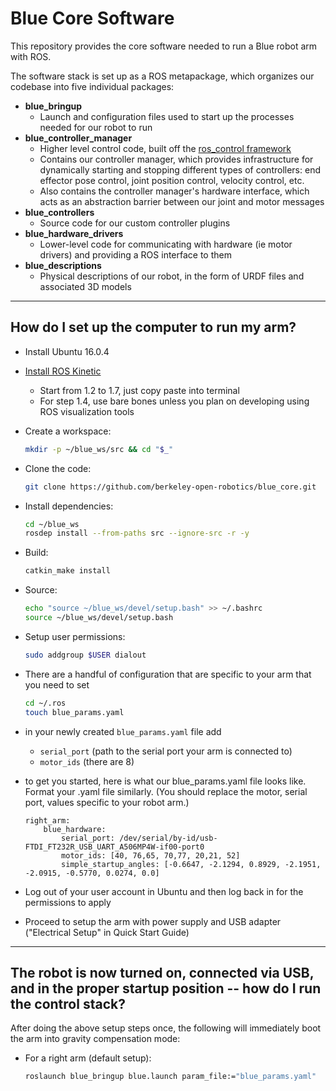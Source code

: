 # Blue Core Software
This repository provides the core software needed to run a Blue robot arm with ROS.

The software stack is set up as a ROS metapackage, which organizes our codebase into five individual packages:
- **blue_bringup**
  - Launch and configuration files used to start up the processes needed for our robot to run
- **blue_controller_manager**
  - Higher level control code, built off the [ros_control framework](http://wiki.ros.org/ros_control)
  - Contains our controller manager, which provides infrastructure for dynamically starting and stopping different types of controllers: end effector pose control, joint position control, velocity control, etc.
  - Also contains the controller manager's hardware interface, which acts as an abstraction barrier between our joint and motor messages
- **blue_controllers**
  - Source code for our custom controller plugins
- **blue_hardware_drivers**
  - Lower-level code for communicating with hardware (ie motor drivers) and providing a ROS interface to them
- **blue_descriptions**
  - Physical descriptions of our robot, in the form of URDF files and associated 3D models

-----

## How do I set up the computer to run my arm?

- Install Ubuntu 16.0.4
- [Install ROS Kinetic](http://wiki.ros.org/kinetic/Installation/Ubuntu)
  - Start from 1.2 to 1.7, just copy paste into terminal 
  - For step 1.4, use bare bones unless you plan on developing using ROS visualization tools
- Create a workspace:
  ```bash
  mkdir -p ~/blue_ws/src && cd "$_"
  ```
- Clone the code:
  ```bash
  git clone https://github.com/berkeley-open-robotics/blue_core.git
  ```
- Install dependencies:
  ```bash
  cd ~/blue_ws
  rosdep install --from-paths src --ignore-src -r -y
  ```
- Build:
  ```bash
  catkin_make install
  ```
- Source:
  ```bash
  echo "source ~/blue_ws/devel/setup.bash" >> ~/.bashrc
  source ~/blue_ws/devel/setup.bash
  ```
- Setup user permissions:
  ```bash
  sudo addgroup $USER dialout
  ```
- There are a handful of configuration that are specific to your arm that you need to set
  ```bash
  cd ~/.ros
  touch blue_params.yaml
  ```
- in your newly created ```blue_params.yaml``` file add
  - `serial_port` (path to the serial port your arm is connected to)
  - `motor_ids` (there are 8)
- to get you started, here is what our blue_params.yaml file looks like. Format your .yaml file similarly.
  (You should replace the motor, serial port, values specific to your robot arm.)
  ```
  right_arm:
      blue_hardware:
          serial_port: /dev/serial/by-id/usb-FTDI_FT232R_USB_UART_A506MP4W-if00-port0
          motor_ids: [40, 76,65, 70,77, 20,21, 52]
          simple_startup_angles: [-0.6647, -2.1294, 0.8929, -2.1951, -2.0915, -0.5770, 0.0274, 0.0]
  ```

- Log out of your user account in Ubuntu and then log back in for the permissions to apply
- Proceed to setup the arm with power supply and USB adapter ("Electrical Setup" in Quick Start Guide)

-----

## The robot is now turned on, connected via USB, and in the proper startup position -- how do I run the control stack?

After doing the above setup steps once, the following will immediately boot the arm into gravity compensation mode:

- For a right arm (default setup):
  ```bash
  roslaunch blue_bringup blue.launch param_file:="blue_params.yaml"
